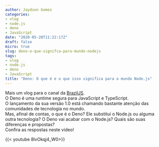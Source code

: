 ```yaml
---
author: Jaydson Gomes
categories:
- vlog
- node.js
- deno
- JavaScript
date: "2020-05-20T11:22:17Z"
draft: false
micro: true
slug: deno-o-que-signifca-para-mundo-nodejs
tags:
- vlog
- node.js
- deno
- JavaScript
title: "Deno: O que é e o que isso significa para o mundo Node.js"
---
```

Mais um vlog para o canal da [BrazilJS](https://www.youtube.com/user/BrazilJS).  
O Deno é uma runtime segura para JavaScript e TypeScript.  
O lançamento da sua versão 1.0 está chamando bastante atenção das comunidades de tecnologia no mundo.  
Mas, afinal de contas, o que é o Deno? Ele substitui o Node.js ou alguma outra tecnologia? O Deno vai acabar com o Node.js? Quais são suas diferenças e propostas?  
Confira as respostas neste vídeo!  

{{< youtube  8lvOkqj4_W0>}}
